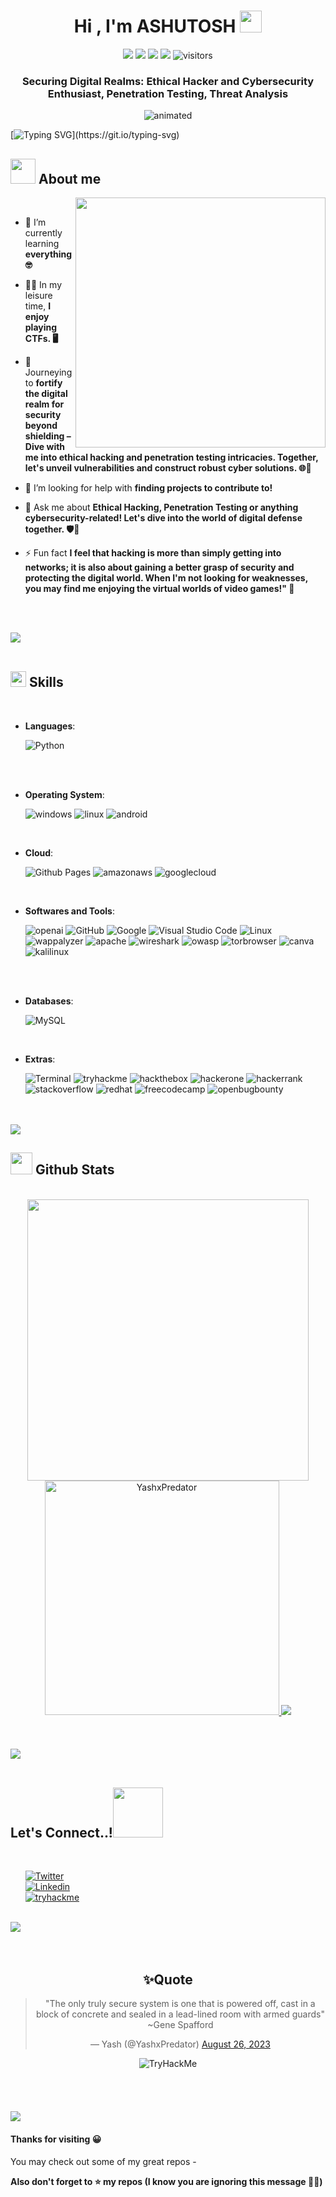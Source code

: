 <h1 align="center"><b>Hi , I'm ASHUTOSH </b><img src="https://media.giphy.com/media/hvRJCLFzcasrR4ia7z/giphy.gif" width="35"></h1>
<p align="center">
    <a href="https://github.com/YashxPredator/YashxPredator"><img src="https://img.shields.io/badge/status-updating-brightgreen.svg"></a>
    <a href="https://github.com/python/cpython"><img src="https://img.shields.io/badge/Python-3.10-FF1493.svg"></a>  
    <a href="https://github.com/YashxPredator/YashxPredator/stargazers"><img src="https://img.shields.io/github/stars/YashxPredator/YashxPredator.svg"></a>
    <a href="https://github.com/YashxPredator/YashxPredator/network/members"><img src="https://img.shields.io/github/forks/YashxPredator/YashxPredator.svg?color=blue"></a>
    <img src="https://visitor-badge.laobi.icu/badge?page_id=YashxPredator.YashxPredator" alt="visitors"/>
<h3 align="center">Securing Digital Realms: Ethical Hacker and Cybersecurity Enthusiast, Penetration Testing, Threat Analysis</h3>

</p>  
<p align="center">
  <img src="https://wallpaperaccess.com/full/3166727.jpg" alt="animated" />
</p>

<!--   my-ticker --> 

[![Typing SVG](https://readme-typing-svg.herokuapp.com?color=%2336BCF7&center=true&vCenter=false&width=1000&lines=Hi+there+👋,+I+am+Yash;+Welcome+to+My+Profile!)](https://git.io/typing-svg)

## <picture><img src = "https://www.icegif.com/wp-content/uploads/2022/12/icegif-498.gif" width = 40px></picture> **About me**

<picture> <img align="right" src="https://media.tenor.com/58XUFFpP-a0AAAAC/cyber.gif" width = 400px></picture>

<br>


- 🌱 I’m currently learning **everything 🤓**

- 👨‍💻 In my leisure time, **I enjoy playing CTFs. 🖥️**

- 🔭 Journeying to **fortify the digital realm for security beyond shielding – Dive with me into ethical hacking and penetration testing intricacies. Together, let's unveil vulnerabilities and construct robust cyber solutions. 🌐🚀**

- 🤝 I’m looking for help with **finding projects to contribute to!**

- 💬 Ask me about **Ethical Hacking, Penetration Testing or anything cybersecurity-related! Let's dive into the world of digital defense together. 🛡️🔐**

- ⚡ Fun fact **I feel that hacking is more than simply getting into networks; it is also about gaining a better grasp of security and protecting the digital world. When I'm not looking for weaknesses, you may find me enjoying the virtual worlds of video games!" 💫**

<br><br>

<img src="https://user-images.githubusercontent.com/73097560/115834477-dbab4500-a447-11eb-908a-139a6edaec5c.gif"><br><br>

## <img src="https://media2.giphy.com/media/QssGEmpkyEOhBCb7e1/giphy.gif?cid=ecf05e47a0n3gi1bfqntqmob8g9aid1oyj2wr3ds3mg700bl&rid=giphy.gif" width ="25"><b> Skills</b>
<br>

<p align="center">

- **Languages**:
    
    ![Python](https://img.shields.io/badge/Python%20-%2314354C.svg?style=for-the-badge&logo=python&logoColor=white)

<br>

<br>

<p align="center">

- **Operating System**:
    
    ![windows](https://img.shields.io/badge/windows-0078D4?style=for-the-badge&logo=windows&logoColor=white)
    ![linux](https://img.shields.io/badge/linux-FCC624.svg?&style=for-the-badge&logo=linux&logoColor=white)
    ![android](https://img.shields.io/badge/android-3DDC84.svg?&style=for-the-badge&logo=android&logoColor=white)

<br>

- **Cloud**:

    ![Github Pages](https://img.shields.io/badge/GitHub%20Pages-%23327FC7.svg?style=for-the-badge&logo=github&logoColor=white)
    ![amazonaws](https://img.shields.io/badge/amazon-232F3E?style=for-the-badge&logo=amazonaws&logoColor=white)
    ![googlecloud](https://img.shields.io/badge/google-4285F4?style=for-the-badge&logo=googlecloud&logoColor=white)
  
<br>

- **Softwares and Tools**:

    ![openai](https://img.shields.io/badge/openai-412991.svg?style=for-the-badge&logo=openai&logoColor=white)
    ![GitHub](https://img.shields.io/badge/github-%23121011.svg?style=for-the-badge&logo=github&logoColor=white)
    ![Google](https://img.shields.io/badge/google-%234285F4.svg?style=for-the-badge&logo=google&logoColor=white)
    ![Visual Studio Code](https://img.shields.io/badge/Visual%20Studio%20Code-0078d7.svg?style=for-the-badge&logo=visual-studio-code&logoColor=white)
    ![Linux](https://img.shields.io/badge/Linux-FCC624?style=for-the-badge&logo=linux&logoColor=black) 
    ![wappalyzer](https://img.shields.io/badge/wappalyzer-32067C?style=for-the-badge&logo=wappalyzer&logoColor=white) 
    ![apache](https://img.shields.io/badge/apache-D22128?style=for-the-badge&logo=apache&logoColor=white) 
    ![wireshark](https://img.shields.io/badge/wireshark-1679A7?style=for-the-badge&logo=wireshark&logoColor=white) 
    ![owasp](https://img.shields.io/badge/owasp-000000?style=for-the-badge&logo=owasp&logoColor=white) 
    ![torbrowser](https://img.shields.io/badge/torbrowser-7D4698?style=for-the-badge&logo=torbrowser&logoColor=white) 
    ![canva](https://img.shields.io/badge/canva-00C4CC?style=for-the-badge&logo=canva&logoColor=white) 
    ![kalilinux](https://img.shields.io/badge/kalilinux-557C94?style=for-the-badge&logo=kalilinux&logoColor=white) 

<br>

<br>

<p align="center">

- **Databases**:
    
    ![MySQL](https://img.shields.io/badge/MySQL-005C84?style=for-the-badge&logo=mysql&logoColor=white)

<br>

- **Extras**:

    ![Terminal](https://img.shields.io/badge/Terminal-%23054020?style=for-the-badge&logo=gnu-bash&logoColor=white)
    ![tryhackme](https://img.shields.io/badge/tryhackme-212C42?style=for-the-badge&logo=tryhackme&logoColor=white)
    ![hackthebox](https://img.shields.io/badge/hackthebox-9FEF00?style=for-the-badge&logo=hackthebox&logoColor=white)
    ![hackerone](https://img.shields.io/badge/hackerone-494649?style=for-the-badge&logo=hackerone&logoColor=white)
    ![hackerrank](https://img.shields.io/badge/hackerrank-00EA64?style=for-the-badge&logo=hackerrank&logoColor=white)
    ![stackoverflow](https://img.shields.io/badge/stackoverflow-F58025?style=for-the-badge&logo=stackoverflow&logoColor=white) 
    ![redhat](https://img.shields.io/badge/redhat-EE0000?style=for-the-badge&logo=redhat&logoColor=white)
    ![freecodecamp](https://img.shields.io/badge/freecodecamp-0A0A23?style=for-the-badge&logo=freecodecamp&logoColor=white)
    ![openbugbounty](https://img.shields.io/badge/openbugbounty-F67909?style=for-the-badge&logo=openbugbounty&logoColor=white)   

</p>

<br>
<br>

<img src="https://user-images.githubusercontent.com/73097560/115834477-dbab4500-a447-11eb-908a-139a6edaec5c.gif">

<br>

## <img src="https://media.giphy.com/media/iY8CRBdQXODJSCERIr/giphy.gif" width="35"><b> Github Stats </b>
<br>

<div align="center">

<a href="https://github.com/YashxPredator/">
  <img src="https://github-readme-stats.vercel.app/api?username=YashxPredator&include_all_commits=true&count_private=true&show_icons=true&line_height=20&title_color=7A7ADB&icon_color=2234AE&text_color=D3D3D3&bg_color=0,000000,130F40" width="450"/>
  <img src="https://github-readme-stats.vercel.app/api/top-langs?username=YashxPredator&show_icons=true&locale=en&layout=compact&line_height=20&title_color=7A7ADB&icon_color=2234AE&text_color=D3D3D3&bg_color=0,000000,130F40" width="375"  alt="YashxPredator"/>
<img src="https://github-readme-streak-stats.herokuapp.com/?user=YashxPredator"></img>


</a>
</div>

<br>
<br>
<br>

<img src="https://user-images.githubusercontent.com/73097560/115834477-dbab4500-a447-11eb-908a-139a6edaec5c.gif">

<br>
<br>

## <b> Let's Connect..!</b><img src="https://media.tenor.com/yoAqeriAJnIAAAAi/bugcat-bugcatsticker.gif" width ="80">
<br>
<div align='left'>

<ul>

[![Twitter](https://img.shields.io/badge/Twitter-1DA1F2?style=for-the-badge&logo=twitter&logoColor=white&label=Follow%20%40YashxPredator)](https://twitter.com/YashXPredator)  
[![Linkedin](https://img.shields.io/badge/LinkedIn-0077B5?style=for-the-badge&logo=linkedin&logoColor=white&label=Follow%20%40YashxPredator)](https://www.linkedin.com/in/yash-kumar-predator)  
[![tryhackme](https://img.shields.io/badge/tryhackme-0077B5?style=for-the-badge&logo=tryhackme&logoColor=white&label=Follow%20%40YashxPredator)](https://tryhackme.com/p/predatorHunterX)  

</ul>
</div>

<br>
<img src="https://user-images.githubusercontent.com/73097560/115834477-dbab4500-a447-11eb-908a-139a6edaec5c.gif">
<br>
<br>
<br>

<div align='center'>

## <b>✨Quote</b>
<blockquote class="twitter-tweet"><p lang="en" dir="ltr">&quot;The only truly secure system is one that is powered off, cast in a block of concrete and sealed in a lead-lined room with armed guards&quot;<br> ~Gene Spafford</p>  
&mdash; Yash (@YashxPredator) <a href="https://twitter.com/YashXPredator/status/1695446333774287127?s=20">August 26, 2023</a></blockquote>
<img src="" alt="TryHackMe">

</div>
<br>
<br>
<br>
<br>


<img src="https://user-images.githubusercontent.com/73097560/115834477-dbab4500-a447-11eb-908a-139a6edaec5c.gif">


#### Thanks for visiting 😀 
You may check out some of my great repos -  

**Also don't forget to ⭐ my repos (I know you are ignoring this message 🙂🙃)**
